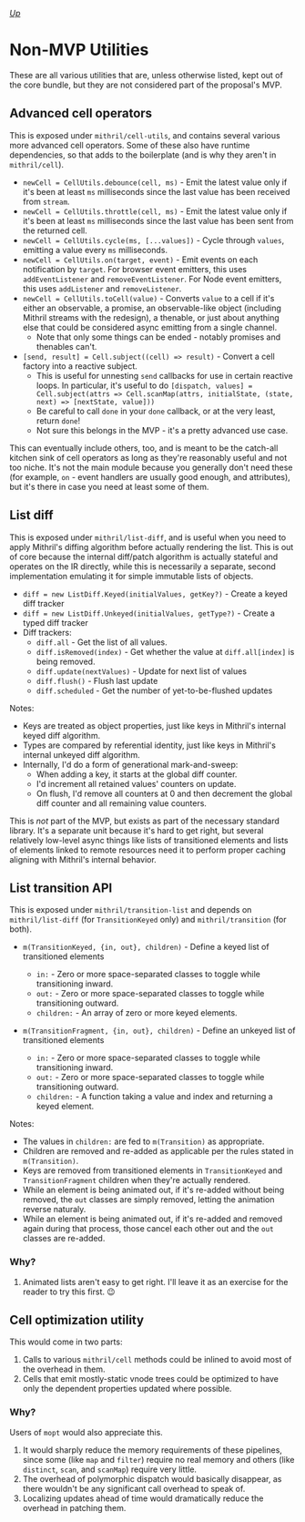 [*Up*](./README.md)

# Non-MVP Utilities

These are all various utilities that are, unless otherwise listed, kept out of the core bundle, but they are not considered part of the proposal's MVP.

## Advanced cell operators

This is exposed under `mithril/cell-utils`, and contains several various more advanced cell operators. Some of these also have runtime dependencies, so that adds to the boilerplate (and is why they aren't in `mithril/cell`).

- `newCell = CellUtils.debounce(cell, ms)` - Emit the latest value only if it's been at least `ms` milliseconds since the last value has been received from `stream`.
- `newCell = CellUtils.throttle(cell, ms)` - Emit the latest value only if it's been at least `ms` milliseconds since the last value has been sent from the returned cell.
- `newCell = CellUtils.cycle(ms, [...values])` - Cycle through `values`, emitting a value every `ms` milliseconds.
- `newCell = CellUtils.on(target, event)` - Emit events on each notification by `target`. For browser event emitters, this uses `addEventListener` and `removeEventListener`. For Node event emitters, this uses `addListener` and `removeListener`.
- `newCell = CellUtils.toCell(value)` - Converts `value` to a cell if it's either an observable, a promise, an observable-like object (including Mithril streams with the redesign), a thenable, or just about anything else that could be considered async emitting from a single channel.
	- Note that only some things can be ended - notably promises and thenables can't.
- `[send, result] = Cell.subject((cell) => result)` - Convert a cell factory into a reactive subject.
	- This is useful for unnesting `send` callbacks for use in certain reactive loops. In particular, it's useful to do `[dispatch, values] = Cell.subject(attrs => Cell.scanMap(attrs, initialState, (state, next) => [nextState, value]))`
	- Be careful to call `done` in your `done` callback, or at the very least, return `done`!
	- Not sure this belongs in the MVP - it's a pretty advanced use case.

This can eventually include others, too, and is meant to be the catch-all kitchen sink of cell operators as long as they're reasonably useful and not too niche. It's not the main module because you generally don't need these (for example, `on` - event handlers are usually good enough, and attributes), but it's there in case you need at least some of them.

## List diff

This is exposed under `mithril/list-diff`, and is useful when you need to apply Mithril's diffing algorithm before actually rendering the list. This is out of core because the internal diff/patch algorithm is actually stateful and operates on the IR directly, while this is necessarily a separate, second implementation emulating it for simple immutable lists of objects.

- `diff = new ListDiff.Keyed(initialValues, getKey?)` - Create a keyed diff tracker
- `diff = new ListDiff.Unkeyed(initialValues, getType?)` - Create a typed diff tracker
- Diff trackers:
	- `diff.all` - Get the list of all values.
	- `diff.isRemoved(index)` - Get whether the value at `diff.all[index]` is being removed.
	- `diff.update(nextValues)` - Update for next list of values
	- `diff.flush()` - Flush last update
	- `diff.scheduled` - Get the number of yet-to-be-flushed updates

Notes:

- Keys are treated as object properties, just like keys in Mithril's internal keyed diff algorithm.
- Types are compared by referential identity, just like keys in Mithril's internal unkeyed diff algorithm.
- Internally, I'd do a form of generational mark-and-sweep:
	- When adding a key, it starts at the global diff counter.
	- I'd increment all retained values' counters on update.
	- On flush, I'd remove all counters at 0 and then decrement the global diff counter and all remaining value counters.

This is *not* part of the MVP, but exists as part of the necessary standard library. It's a separate unit because it's hard to get right, but several relatively low-level async things like lists of transitioned elements and lists of elements linked to remote resources need it to perform proper caching aligning with Mithril's internal behavior.

## List transition API

This is exposed under `mithril/transition-list` and depends on `mithril/list-diff` (for `TransitionKeyed` only) and `mithril/transition` (for both).

- `m(TransitionKeyed, {in, out}, children)` - Define a keyed list of transitioned elements
	- `in:` - Zero or more space-separated classes to toggle while transitioning inward.
	- `out:` - Zero or more space-separated classes to toggle while transitioning outward.
	- `children:` - An array of zero or more keyed elements.

- `m(TransitionFragment, {in, out}, children)` - Define an unkeyed list of transitioned elements
	- `in:` - Zero or more space-separated classes to toggle while transitioning inward.
	- `out:` - Zero or more space-separated classes to toggle while transitioning outward.
	- `children:` - A function taking a value and index and returning a keyed element.

Notes:

- The values in `children:` are fed to `m(Transition)` as appropriate.
- Children are removed and re-added as applicable per the rules stated in `m(Transition)`.
- Keys are removed from transitioned elements in `TransitionKeyed` and `TransitionFragment` children when they're actually rendered.
- While an element is being animated out, if it's re-added without being removed, the `out` classes are simply removed, letting the animation reverse naturaly.
- While an element is being animated out, if it's re-added and removed again during that process, those cancel each other out and the `out` classes are re-added.

### Why?

1. Animated lists aren't easy to get right. I'll leave it as an exercise for the reader to try this first. 😉

## Cell optimization utility

This would come in two parts:

1. Calls to various `mithril/cell` methods could be inlined to avoid most of the overhead in them.
1. Cells that emit mostly-static vnode trees could be optimized to have only the dependent properties updated where possible.

### Why?

Users of `mopt` would also appreciate this.

1. It would sharply reduce the memory requirements of these pipelines, since some (like `map` and `filter`) require no real memory and others (like `distinct`, `scan`, and `scanMap`) require very little.
1. The overhead of polymorphic dispatch would basically disappear, as there wouldn't be any significant call overhead to speak of.
1. Localizing updates ahead of time would dramatically reduce the overhead in patching them.
